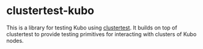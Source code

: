 # clustertest-kubo

This is a library for testing Kubo using [clustertest](https://github.com/guseggert/clustertest). It builds on top of clustertest to provide testing primitives for interacting with clusters of Kubo nodes.
